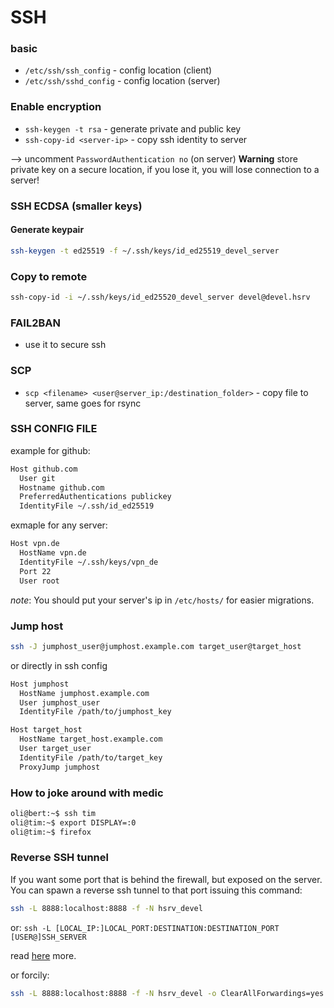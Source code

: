 # SSH

### basic

- `/etc/ssh/ssh_config` - config location (client)
- `/etc/ssh/sshd_config` - config location (server)

### Enable encryption

- `ssh-keygen -t rsa` - generate private and public key
- `ssh-copy-id <server-ip>` - copy ssh identity to server

--> uncomment `PasswordAuthentication no` (on server)
**Warning** store private key on a secure location, if you lose it, you will lose connection to a server!

### SSH ECDSA (smaller keys)

#### Generate keypair

```bash
ssh-keygen -t ed25519 -f ~/.ssh/keys/id_ed25519_devel_server
```

### Copy to remote

```bash
ssh-copy-id -i ~/.ssh/keys/id_ed25520_devel_server devel@devel.hsrv
```

### FAIL2BAN

- use it to secure ssh

### SCP

- `scp <filename> <user@server_ip:/destination_folder>` - copy file to server, same goes for rsync

### SSH CONFIG FILE

example for github:

```bash
Host github.com
  User git
  Hostname github.com
  PreferredAuthentications publickey
  IdentityFile ~/.ssh/id_ed25519
```

exmaple for any server:

```bash
Host vpn.de
  HostName vpn.de
  IdentityFile ~/.ssh/keys/vpn_de
  Port 22
  User root
```

_note_: You should put your server's ip in `/etc/hosts/` for easier migrations.

### Jump host

```bash
ssh -J jumphost_user@jumphost.example.com target_user@target_host
```

or directly in ssh config

```bash
Host jumphost
  HostName jumphost.example.com
  User jumphost_user
  IdentityFile /path/to/jumphost_key

Host target_host
  HostName target_host.example.com
  User target_user
  IdentityFile /path/to/target_key
  ProxyJump jumphost
```

### How to joke around with medic

```bash
oli@bert:~$ ssh tim
oli@tim:~$ export DISPLAY=:0
oli@tim:~$ firefox
```

### Reverse SSH tunnel

If you want some port that is behind the firewall, but exposed on the server.
You can spawn a reverse ssh tunnel to that port issuing this command:

```bash
ssh -L 8888:localhost:8888 -f -N hsrv_devel
```

or: `ssh -L [LOCAL_IP:]LOCAL_PORT:DESTINATION:DESTINATION_PORT [USER@]SSH_SERVER`

read [here](https://linuxize.com/post/how-to-setup-ssh-tunneling/) more.

or forcily:

```bash
ssh -L 8888:localhost:8888 -f -N hsrv_devel -o ClearAllForwardings=yes
```
